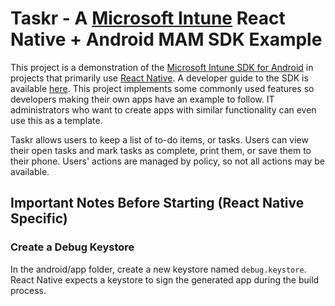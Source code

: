 # Taskr - A [Microsoft Intune](https://www.microsoft.com/en-us/cloud-platform/microsoft-intune) React Native + Android MAM SDK Example
This project is a demonstration of the [Microsoft Intune SDK for Android](https://docs.microsoft.com/en-us/intune/app-sdk) in projects that primarily use [React Native](https//reactnative.dev).
A developer guide to the SDK is available [here](https://docs.microsoft.com/en-us/intune/app-sdk-android).
This project implements some commonly used features so developers making their own apps have an example to follow.
IT administrators who want to create apps with similar functionality can even use this as a template.

Taskr allows users to keep a list of to-do items, or tasks. Users can view their open tasks and mark tasks as complete, print them, or save them to their phone. Users' actions are managed by policy, so not all actions may be available.


## Important Notes Before Starting (React Native Specific)
### Create a Debug Keystore
In the android/app folder, create a new keystore named `debug.keystore`. React Native expects a keystore to sign the generated app during the build process.